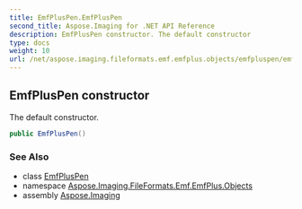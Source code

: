 ```yaml
---
title: EmfPlusPen.EmfPlusPen
second_title: Aspose.Imaging for .NET API Reference
description: EmfPlusPen constructor. The default constructor
type: docs
weight: 10
url: /net/aspose.imaging.fileformats.emf.emfplus.objects/emfpluspen/emfpluspen/
---
```

## EmfPlusPen constructor

The default constructor.

```csharp
public EmfPlusPen()
```

### See Also

* class [EmfPlusPen](../)
* namespace [Aspose.Imaging.FileFormats.Emf.EmfPlus.Objects](../../emfpluspen/)
* assembly [Aspose.Imaging](../../../)


